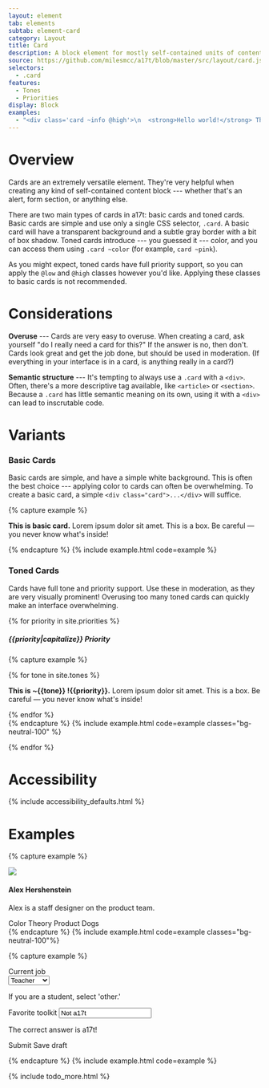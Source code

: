 ```yaml
---
layout: element
tab: elements
subtab: element-card
category: Layout
title: Card
description: A block element for mostly self-contained units of content
source: https://github.com/milesmcc/a17t/blob/master/src/layout/card.js
selectors:
  - .card
features:
  - Tones
  - Priorities
display: Block
examples:
  - "<div class='card ~info @high'>\n  <strong>Hello world!</strong> This is a card... inside another card. In practice, you probably wouldn't want to do this. No need to nest cards. They're great on their own!\n</div>\n<div class='card mt-2'>\n  <strong>Hi!</strong> This is also a card...\n</div>"
---
```


# Overview

Cards are an extremely versatile element. They're very helpful when creating any kind of self-contained content block --- whether that's an alert, form section, or anything else.

There are two main types of cards in a17t: basic cards and toned cards. Basic cards are simple and use only a single CSS selector, `.card`. A basic card will have a transparent background and a subtle gray border with a bit of box shadow. Toned cards introduce --- you guessed it --- color, and you can access them using `.card ~color` (for example, `card ~pink`).

As you might expect, toned cards have full priority support, so you can apply the `@low` and `@high` classes however you'd like. Applying these classes to basic cards is not recommended.

# Considerations

**Overuse** --- Cards are very easy to overuse. When creating a card, ask yourself "do I really need a card for this?" If the answer is no, then don't. Cards look great and get the job done, but should be used in moderation. (If everything in your interface is in a card, is anything really in a card?)

**Semantic structure** --- It's tempting to always use a `.card` with a `<div>`. Often, there's a more descriptive tag available, like `<article>` or `<section>`. Because a `.card` has little semantic meaning on its own, using it with a `<div>` can lead to inscrutable code.

# Variants

### Basic Cards

Basic cards are simple, and have a simple white background. This is often the best choice --- applying color to cards can often be overwhelming. To create a basic card, a simple `<div class="card">...</div>` will suffice.

{% capture example %}
<section class="card">
    <p><strong>This is basic card.</strong> Lorem ipsum dolor sit amet. This is a box. Be careful &mdash; you never know what's inside!</p>
</section>
{% endcapture %}
{% include example.html code=example %}

### Toned Cards

Cards have full tone and priority support. Use these in moderation, as they are very visually prominent! Overusing too many toned cards can quickly make an interface overwhelming.

{% for priority in site.priorities %}

##### {{priority|capitalize}} Priority

{% capture example %}
<div class="md:grid grid-cols-2 gap-4">
  {% for tone in site.tones %}
  <section class="card ~{{tone}} @{{priority}}">
      <p><strong>This is ~{{tone}} !{{priority}}.</strong> Lorem ipsum dolor sit amet. This is a box. Be careful &mdash; you never know what's inside!</p>
  </section>
  {% endfor %}
</div>
{% endcapture %}
{% include example.html code=example classes="bg-neutral-100" %}

{% endfor %}

# Accessibility

{% include accessibility_defaults.html %}

# Examples

{% capture example %}
<div class="card md:flex max-w-lg">
  <img class="rounded-full mx-auto h-20 w-20 md:mr-6 mb-6" src="{{ '/assets/profile_image.png' | relative_url }}">
  <div class="flex-grow text-center md:text-left mb-0">
    <h4 class="heading my-0">Alex Hershenstein</h4>
    <p class="mb-3 mt-2">Alex is a staff designer on the product team.</p>
    <div>
      <span class="chip ~info mb-1">Color Theory</span> <span class="chip ~info mb-1">Product</span> <span
        class="chip ~info mb-1">Dogs</span>
    </div>
  </div>
</div>
{% endcapture %}
{% include example.html code=example classes="bg-neutral-100"%}

{% capture example %}
<form class="card p-0 max-w-sm">
  <section class="p-4 flex flex-col gap-4">
    <div>
      <label class="label" for="toolkit">Current job</label>
      <div class="select ~neutral @low my-1">
        <select>
          <option>Teacher</option>
          <option>Engineer</option>
          <option>Firefighter</option>
          <option>Other</option>
        </select>
      </div>
      <p class="support">If you are a student, select 'other.'</p>
    </div>
    <div>
      <label class="label" for="toolkit">Favorite toolkit</label>
      <input id="toolkit" type="text" class="input ~critical !normal my-1" placeholder="At least 8 characters..."
        value="Not a17t">
      <p class="support ~critical">The correct answer is a17t!</p>
    </div>
  </section>
  <section class="section ~neutral flex gap-2 p-4">
    <span class="button ~info @high">Submit</span>
    <span class="button ~neutral @low">Save draft</span>
  </section>
</form>
{% endcapture %}
{% include example.html code=example %}

{% include todo_more.html %}

